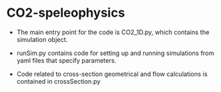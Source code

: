 # CO2-speleophysics

* The main entry point for the code is CO2_1D.py, which contains the simulation object.

* runSim.py contains code for setting up and running simulations from yaml files that specify parameters.

* Code related to cross-section geometrical and flow calculations is contained in crossSection.py
